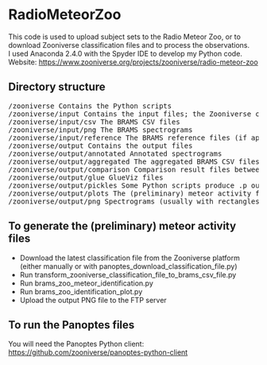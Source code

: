 # RadioMeteorZoo
This code is used to upload subject sets to the Radio Meteor Zoo, or to download Zooniverse classification files and to process the observations.<br/>
I used Anaconda 2.4.0 with the Spyder IDE to develop my Python code.<br/>
Website: https://www.zooniverse.org/projects/zooniverse/radio-meteor-zoo

## Directory structure
<pre>/zooniverse Contains the Python scripts
/zooniverse/input Contains the input files; the Zooniverse classification files should be put here
/zooniverse/input/csv The BRAMS CSV files
/zooniverse/input/png The BRAMS spectrograms
/zooniverse/input/reference The BRAMS reference files (if applicable)
/zooniverse/output Contains the output files
/zooniverse/output/annotated Annotated spectrograms
/zooniverse/output/aggregated The aggregated BRAMS CSV files
/zooniverse/output/comparison Comparison result files between Zooniverse volunteers and the 'reference'
/zooniverse/output/glue GlueViz files
/zooniverse/output/pickles Some Python scripts produce .p output files (esp. if they take a long time to run)
/zooniverse/output/plots The (preliminary) meteor activity files
/zooniverse/output/png Spectrograms (usually with rectangles from the volunteers superimposed on them)</pre>

## To generate the (preliminary) meteor activity files
* Download the latest classification file from the Zooniverse platform (either manually or with panoptes_download_classification_file.py)
* Run transform_zooniverse_classification_file_to_brams_csv_file.py
* Run brams_zoo_meteor_identification.py
* Run brams_zoo_identification_plot.py
* Upload the output PNG file to the FTP server

## To run the Panoptes files
You will need the Panoptes Python client: https://github.com/zooniverse/panoptes-python-client
